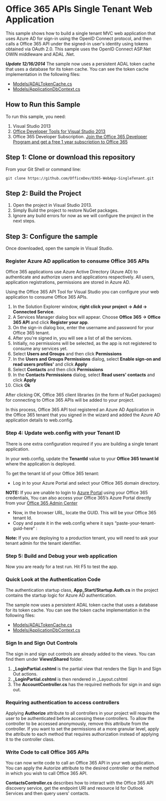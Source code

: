 Office 365 APIs Single Tenant Web Application
==============================================

This sample shows how to build a single tenant MVC web application that uses Azure AD for sign-in using the OpenID Connect protocol, and then calls a Office 365 API under the signed-in user's identity using tokens obtained via OAuth 2.0. This sample uses the OpenID Connect ASP.Net OWIN middleware and ADAL .Net.

***Update 12/16/2014***
The sample now uses a persistent ADAL token cache that uses a database for its token cache. You can see the token cache implementation in the following files:
- [Models/ADALTokenCache.cs](https://github.com/OfficeDev/O365-WebApp-SingleTenant/blob/master/O365-WebApp-SingleTenant/Models/ADALTokenCache.cs)
- [Models/ApplicationDbContext.cs](https://github.com/OfficeDev/O365-WebApp-SingleTenant/blob/master/O365-WebApp-SingleTenant/Models/ApplicationDbContext.cs)

## How to Run this Sample
To run this sample, you need:

1. Visual Studio 2013
2. [Office Developer Tools for Visual Studio 2013](http://aka.ms/OfficeDevToolsForVS2013)
3. Office 365 Developer Subscription. [Join the Office 365 Developer Program and get a free 1 year subscription to Office 365](https://profile.microsoft.com/RegSysProfileCenter/wizardnp.aspx?wizid=14b845d0-938c-45af-b061-f798fbb4d170&lcid=1033)

## Step 1: Clone or download this repository
From your Git Shell or command line:

`git clone https://github.com/OfficeDev/O365-WebApp-SingleTenant.git`

## Step 2: Build the Project
1. Open the project in Visual Studio 2013.
2. Simply Build the project to restore NuGet packages.
3. Ignore any build errors for now as we will configure the project in the next steps.

## Step 3: Configure the sample
Once downloaded, open the sample in Visual Studio.

### Register Azure AD application to consume Office 365 APIs
Office 365 applications use Azure Active Directory (Azure AD) to authenticate and authorize users and applications respectively. All users, application registrations, permissions are stored in Azure AD.

Using the Office 365 API Tool for Visual Studio you can configure your web application to consume Office 365 APIs.

1. In the Solution Explorer window, **right click your project -> Add -> Connected Service**.
2. A Services Manager dialog box will appear. Choose **Office 365 -> Office 365 API** and click **Register your app**.
3. On the sign-in dialog box, enter the username and password for your Office 365 tenant.
4. After you're signed in, you will see a list of all the services.
5. Initially, no permissions will be selected, as the app is not registered to consume any services yet.
6. Select **Users and Groups** and then click **Permissions**
7. In the **Users and Groups Permissions** dialog, select **Enable sign-on and read users profiles'** and click **Apply**
8. Select **Contacts** and then click **Permissions**
9. In the **Contacts Permissions** dialog, select **Read users' contacts** and click **Apply**
10. Click **Ok**

After clicking OK, Office 365 client libraries (in the form of NuGet packages) for connecting to Office 365 APIs will be added to your project.

In this process, Office 365 API tool registered an Azure AD Application in the Office 365 tenant that you signed in the wizard and added the Azure AD application details to web.config.

### Step 4: Update web.config with your Tenant ID
There is one extra configuration required if you are building a single tenant application.

In your web.config, update the **TenantId** value to your **Office 365 tenant Id** where the application is deployed.

To get the tenant Id of your Office 365 tenant:
- Log in to your Azure Portal and select your Office 365 domain directory.

**NOTE:** If you are unable to login to [Azure Portal](https://manage.windowsazure.com) using your Office 365 credentials, You can also access your Office 365’s Azure Portal directly from your [Office 365 Admin Center](http://chakkaradeep.com/index.php/access-azure-active-directory-portal-from-your-office-365-subscription/)

- Now, in the browser URL, locate the GUID. This will be your Office 365 tenant Id.
- Copy and paste it in the web.config where it says “paste-your-tenant-guid-here“ : 
<add key=“ida:TenantId“ value=“paste-your-tenant-guid-here“ />

**Note:** If you are deploying to a production tenant, you will need to ask your tenant admin for the tenant identifier.

### Step 5: Build and Debug your web application
Now you are ready for a test run. Hit F5 to test the app.

### Quick Look at the Authentication Code
The authentication startup class, **App_Start/Startup.Auth.cs** in the project contains the startup logic for Azure AD authentication.

The sample now uses a persistent ADAL token cache that uses a database for its token cache. You can see the token cache implementation in the following files:
- [Models/ADALTokenCache.cs](https://github.com/OfficeDev/O365-WebApp-SingleTenant/blob/master/O365-WebApp-SingleTenant/Models/ADALTokenCache.cs)
- [Models/ApplicationDbContext.cs](https://github.com/OfficeDev/O365-WebApp-SingleTenant/blob/master/O365-WebApp-SingleTenant/Models/ApplicationDbContext.cs)


### Sign In and Sign Out Controls
The sign in and sign out controls are already added to the views. You can find them under **Views\Shared** folder.
1. **_LoginPartial.cshtml** is the partial view that renders the Sign In and Sign Out actions.
2. **_LoginPartial.cshtml** is then rendered in _Layout.cshtml
3. The **AccountController.cs** has the required methods for sign in and sign out.

### Requiring authentication to access controllers
Applying **Authorize** attribute to all controllers in your project will require the user to be authenticated before accessing these controllers. To allow the controller to be accessed anonymously, remove this attribute from the controller. If you want to set the permissions at a more granular level, apply the attribute to each method that requires authorization instead of applying it to the controller class.

### Write Code to call Office 365 APIs
You can now write code to call an Office 365 API in your web application. You can apply the Autorize attribute to the desired controller or the method in which you wish to call Office 365 API.

**ContactsController.cs** describes how to interact with the Office 365 API discovery service, get the endpoint URI and resource Id for Outlook Services and then query users' contacts.
